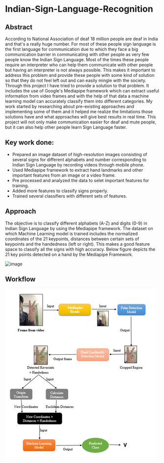 # Indian-Sign-Language-Recognition

## Abstract

According to National Association of deaf 18 million people are deaf in India and that's a really
huge number. For most of these people sign language is the first language for communication
due to which they face a big communication barrier in communicating with other people as very
few people know the Indian Sign Language. Most of the times these people require an
interpreter who can help them communicate with other people but having an interpreter is not
always possible. This makes it important to address this problem and provide these people with
some kind of solution so that they do not feel left out and can easily mingle with the society.
Through this project I have tried to provide a solution to that problem. It includes the use of Google's Mediapipe framework which can extract useful
information from video frames and with the help of that data a machine learning model can
accurately classify them into different categories. My work started by researching about pre-existing approaches and implementing some of them and it helped me realize the limitations those solutions have and what approaches will give best results in real time. This project will
not only make communication easier for deaf and mute people, but it can also help other people
learn Sign Language faster.


## Key work done:

- Prepared an image dataset of high-resolution images consisting of several signs for different 
alphabets and number corresponding to Indian Sign Language by recording videos through mobile phone.
- Used Mediapipe framework to extract hand landmarks and other 
important features from an image or a video frame.
- Pre processed and analyzed the data to selet important features for training.
- Added more features to classify signs properly.
- Trained several classifiers with different sets of features.


## Approach

The objective is to classify different alphabets (A-Z) and digits (0-9) in Indian
Sign Language by using the Mediapipe framework. The dataset on which Machine Learning
model is trained includes the normalized coordinates of the 21 keypoints, distances between
certain sets of keypoints and the handedness (left or right). This makes a good feature space to classify all
the signs with high accuracy. Below figure depicts the 21 key points detected on a hand by the Mediapipe Framework. 


![image](https://github.com/pranavbansal04/Indian-Sign-Language-Recognition/blob/master/images/Output-Skeleton.png?raw=true)


## Workflow


![image](https://github.com/pranavbansal04/Indian-Sign-Language-Recognition/blob/master/images/workflow.png?raw=true)